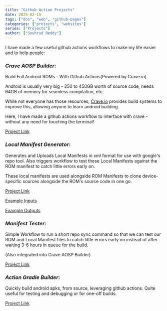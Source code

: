 ```yaml
---
title: "Github Action Projects"
date: 2024-02-15
tags: ["dos", "web", "github-pages"]
categories: ["projects", "websites"]
series: ["Projects"]
author: ["Souhrud Reddy"]
---
```


I have made a few useful github actions workflows to make my life easier and to help people:

### *Crave AOSP Builder*: 

Build Full Android ROMs - With Github Actions(Powered by Crave.io)

Android is usually very big - 250 to 450GB worth of source code, needs 64GB of memory for seamless compilation, etc. 

While not everyone has those resources, [Crave.io](https://crave.io) provides build systems to improve this, allowing anyone to learn android building. 

Here, I have made a github actions workflow to interface with crave - without any need for touching the terminal!

[Project Link](https://github.com/sounddrill31/crave_aosp_builder)

### *Local Manifest Generator*:

Generates and Uploads Local Manifests in xml format for use with google's repo tool. Also triggers workflow to test these Local Manifests against the ROM manifest to catch little errors early on.

These local manifests are used alongside ROM Manifests to clone device-specific sources alongside the ROM's source code in one go.

[Project Link](https://github.com/sounddrill31/actions_generate_local_manifests)

[Example Inputs](https://github.com/sounddrill31/actions_generate_local_manifests/blob/edf2cea2b973c793ae71d51a1c6c9d4a6f43b6be/oxygen.txt)

[Example Outputs](https://github.com/sounddrill31/local_manifests_oxygen/blob/d9bb0dc29b01c826ac582ae87ba43daa629ccbd5/local_manifests.xml)

### *Manifest Tester*:

Simple Workflow to run a short repo sync command so that we can test our ROM and Local Manifest files to catch little errors early on instead of after waiting 3-6 hours in queue for the build. 

(Also integrated into Crave AOSP Builder)

[Project Link](https://github.com/sounddrill31/Manifest_Tester)

### *Action Gradle Builder*:

Quickly build android apks, from source, leveraging github actions. Quite useful for testing and debugging or for one-off builds.

[Project Link](https://github.com/sounddrill31/action-gradle-builder)

